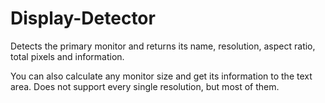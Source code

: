 # Display-Detector
Detects the primary monitor and returns its name, resolution, aspect ratio, total pixels and information.

You can also calculate any monitor size and get its information to the text area.
Does not support every single resolution, but most of them.
